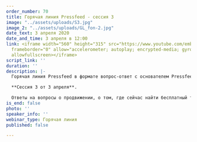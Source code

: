 ```yaml
---
order_number: 70
title: Горячая линия Pressfeed - сессия 3
image: "../assets/uploads/S3.jpg"
image_2: "../assets/uploads/GL_fon-2.jpg"
date_text: 3 апреля 2020
date_and_time: 3 апреля в 12:00
link: <iframe width="560" height="315" src="https://www.youtube.com/embed/Rxdb4XVjPX8"
  frameborder="0" allow="accelerometer; autoplay; encrypted-media; gyroscope; picture-in-picture"
  allowfullscreen></iframe>
script_link: ''
duration: ''
description: |-
  Горячая линия Pressfeed в формате вопрос-ответ с основателем Pressfeed Константином Бочарским.

  **Сессия 3 от 3 апреля**.

  Ответы на вопросы о продвижении, о том, где сейчас найти бесплатный трафик, как убедить руководство использовать современные инструменты продвижения, что делать и как продвигаться в кризисные моменты и многие другие вопросы. Сейчас самое время начать использовать нестандартные бюджетные возможности для привлечения клиентов и публикации в СМИ - это один из немногих бесплатных инструментов продвижения бизнеса, который еще остался.
is_end: false
photo: ''
speaker_info: ''
webinar_type: Горячая линия
published: false

---
```

